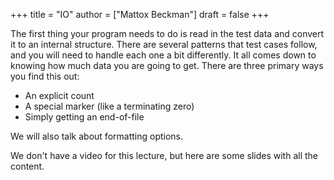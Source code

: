 +++
title = "IO"
author = ["Mattox Beckman"]
draft = false
+++

The first thing your program needs to do is read in the test data and convert it to an internal structure.
There are several patterns that test cases follow, and you will need to handle each one a bit differently.
It all comes down to knowing how much data you are going to get.  There are three primary ways you find this out:

-   An explicit count
-   A special marker (like a terminating zero)
-   Simply getting an end-of-file

We will also talk about formatting options.

We don't have a video for this lecture, but here are some slides with all the content.
